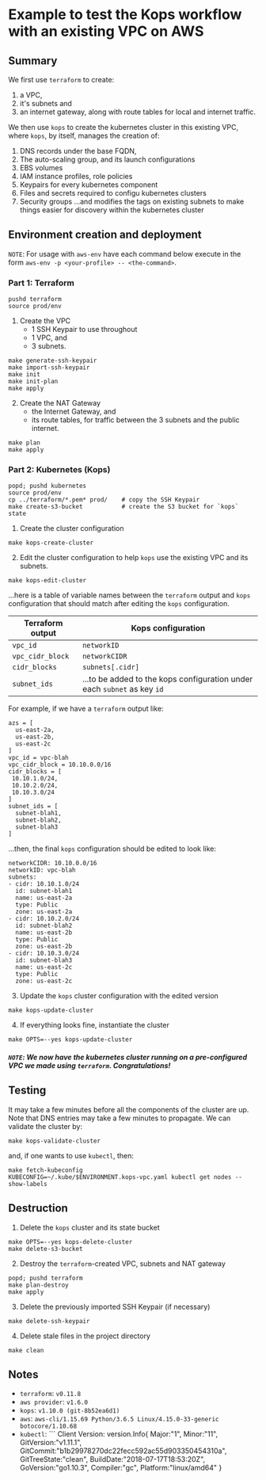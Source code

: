# Example to test the Kops workflow with an existing VPC on AWS

## Summary

We first use `terraform` to create:
1. a VPC,
2. it's subnets and
3. an internet gateway, along with route tables for local and internet traffic.

We then use `kops` to create the kubernetes cluster in this existing VPC, where `kops`, by itself, manages the creation of:
1. DNS records under the base FQDN,
2. The auto-scaling group, and its launch configurations
3. EBS volumes
4. IAM instance profiles, role policies
5. Keypairs for every kubernetes component
6. Files and secrets required to configu kubernetes clusters
7. Security groups
...and modifies the tags on existing subnets to make things easier for discovery within the kubernetes cluster

## Environment creation and deployment
`NOTE`: For usage with `aws-env` have each command below execute in the form `aws-env -p <your-profile> -- <the-command>`.

### Part 1: Terraform

```
pushd terraform
source prod/env
```

1. Create the VPC
    - 1 SSH Keypair to use throughout
    - 1 VPC, and
    - 3 subnets.

```
make generate-ssh-keypair
make import-ssh-keypair
make init
make init-plan
make apply
```

2. Create the NAT Gateway
    - the Internet Gateway, and
    - its route tables, for traffic between the 3 subnets and the public internet.

```
make plan
make apply
```

### Part 2: Kubernetes (Kops)

```
popd; pushd kubernetes
source prod/env
cp ../terraform/*.pem* prod/    # copy the SSH Keypair
make create-s3-bucket           # create the S3 bucket for `kops` state
```

1. Create the cluster configuration
```
make kops-create-cluster
```
2. Edit the cluster configuration to help `kops` use the existing VPC and its subnets.
```
make kops-edit-cluster
```
...here is a table of variable names between the `terraform` output and `kops` configuration that should match after editing the `kops` configuration.

|Terraform output|Kops configuration|
|----------------|------------------|
|`vpc_id`|`networkID`|
|`vpc_cidr_block`|`networkCIDR`|
|`cidr_blocks`|`subnets[.cidr]`|
|`subnet_ids`|...to be added to the kops configuration under each `subnet` as key `id`|

For example, if we have a `terraform` output like:
```
azs = [
  us-east-2a,
  us-east-2b,
  us-east-2c
]
vpc_id = vpc-blah
vpc_cidr_block = 10.10.0.0/16
cidr_blocks = [
 10.10.1.0/24,
 10.10.2.0/24,
 10.10.3.0/24
]
subnet_ids = [
  subnet-blah1,
  subnet-blah2,
  subnet-blah3
]
```
...then, the final `kops` configuration should be edited to look like:
```
networkCIDR: 10.10.0.0/16
networkID: vpc-blah
subnets:
- cidr: 10.10.1.0/24
  id: subnet-blah1
  name: us-east-2a
  type: Public
  zone: us-east-2a
- cidr: 10.10.2.0/24
  id: subnet-blah2
  name: us-east-2b
  type: Public
  zone: us-east-2b
- cidr: 10.10.3.0/24
  id: subnet-blah3
  name: us-east-2c
  type: Public
  zone: us-east-2c
```

3. Update the `kops` cluster configuration with the edited version
```
make kops-update-cluster
```
4. If everything looks fine, instantiate the cluster
```
make OPTS=--yes kops-update-cluster
```

##### `NOTE`: We now have the kubernetes cluster running on a pre-configured VPC we made using `terraform`. Congratulations!

## Testing

It may take a few minutes before all the components of the cluster are up. Note that DNS entries may take a few minutes to propagate. We can validate the cluster by:

```
make kops-validate-cluster
```
and, if one wants to use `kubectl`, then:
```
make fetch-kubeconfig
KUBECONFIG=~/.kube/$ENVIRONMENT.kops-vpc.yaml kubectl get nodes --show-labels
```

## Destruction

1. Delete the `kops` cluster and its state bucket
```
make OPTS=--yes kops-delete-cluster
make delete-s3-bucket
```
2. Destroy the `terraform`-created VPC, subnets and NAT gateway
```
popd; pushd terraform
make plan-destroy
make apply
```
3. Delete the previously imported SSH Keypair (if necessary)
```
make delete-ssh-keypair
```
4. Delete stale files in the project directory
```
make clean
```

## Notes

* `terraform`: `v0.11.8`
* `aws provider`: `v1.6.0`
* `kops`: `v1.10.0 (git-8b52ea6d1)`
* `aws`: `aws-cli/1.15.69 Python/3.6.5 Linux/4.15.0-33-generic botocore/1.10.68`
* `kubectl`: ```
Client Version: version.Info{
  Major:"1",
  Minor:"11",
  GitVersion:"v1.11.1",
  GitCommit:"b1b29978270dc22fecc592ac55d903350454310a",
  GitTreeState:"clean",
  BuildDate:"2018-07-17T18:53:20Z",
  GoVersion:"go1.10.3",
  Compiler:"gc",
  Platform:"linux/amd64"
}
```
